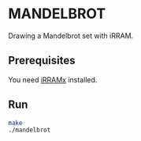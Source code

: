 # MANDELBROT
Drawing a Mandelbrot set with iRRAM.

## Prerequisites
You need [iRRAMx](https://github.com/realcomputation/iRRAMx) installed.

## Run
```bash
make
./mandelbrot
```
